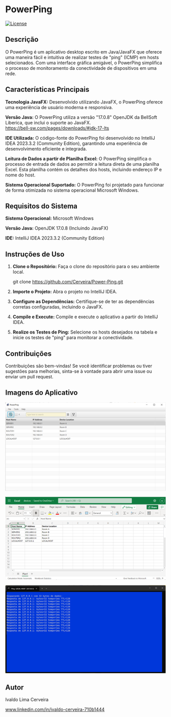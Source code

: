# PowerPing 
[![License](https://img.shields.io/badge/License-Apache%202.0-blue.svg)](https://github.com/Cerveira/Power-Ping/blob/master/LICENSE)

## Descrição
O PowerPing é um aplicativo desktop escrito em Java/JavaFX que oferece uma maneira fácil e intuitiva de realizar testes de "ping" (ICMP) em hosts selecionados. Com uma interface gráfica amigável, o PowerPing simplifica o processo de monitoramento da conectividade de dispositivos em uma rede.

## Características Principais
**Tecnologia JavaFX:** Desenvolvido utilizando JavaFX, o PowerPing oferece uma experiência de usuário moderna e responsiva.

**Versão Java:** O PowerPing utiliza a versão "17.0.8" OpenJDK da BellSoft Liberica, que inclui o suporte ao JavaFX.  
https://bell-sw.com/pages/downloads/#jdk-17-lts

**IDE Utilizada:** O código-fonte do PowerPing foi desenvolvido no IntelliJ IDEA 2023.3.2 (Community Edition), garantindo uma experiência de desenvolvimento eficiente e integrada.

**Leitura de Dados a partir de Planilha Excel:** O PowerPing simplifica o processo de entrada de dados ao permitir a leitura direta de uma planilha Excel. Esta planilha contém os detalhes dos hosts, incluindo endereço IP e nome do host.

**Sistema Operacional Suportado:** O PowerPing foi projetado para funcionar de forma otimizada no sistema operacional Microsoft Windows.

## Requisitos do Sistema
**Sistema Operacional:** Microsoft Windows

**Versão Java:** OpenJDK 17.0.8 (Incluindo JavaFX)

**IDE:** IntelliJ IDEA 2023.3.2 (Community Edition)


## Instruções de Uso
1. **Clone o Repositório:** Faça o clone do repositório para o seu ambiente local.

   git clone https://github.com/Cerveira/Power-Ping.git
2. **Importe o Projeto:** Abra o projeto no IntelliJ IDEA.
3. **Configure as Dependências:** Certifique-se de ter as dependências corretas configuradas, incluindo o JavaFX.
4. **Compile e Execute:** Compile e execute o aplicativo a partir do IntelliJ IDEA.
5. **Realize os Testes de Ping:** Selecione os hosts desejados na tabela e inicie os testes de "ping" para monitorar a conectividade.

## Contribuições
Contribuições são bem-vindas! Se você identificar problemas ou tiver sugestões para melhorias, sinta-se à vontade para abrir uma issue ou enviar um pull request.

## Imagens do Aplicativo
![Imagem_aplicativo](https://github.com/Cerveira/assets/blob/main/Imagem_aplicativo.png)

![Imagem_planilha](https://github.com/Cerveira/assets/blob/main/Imagem_planilha.png)

![Imagem_tela_ping](https://github.com/Cerveira/assets/blob/main/Imagem_tela_ping.png)

## Autor

Ivaldo Lima Cerveira

www.linkedin.com/in/ivaldo-cerveira-710b1444
